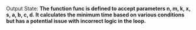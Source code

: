 Output State: **The function func is defined to accept parameters n, m, k, x, s, a, b, c, d. It calculates the minimum time based on various conditions but has a potential issue with incorrect logic in the loop.**